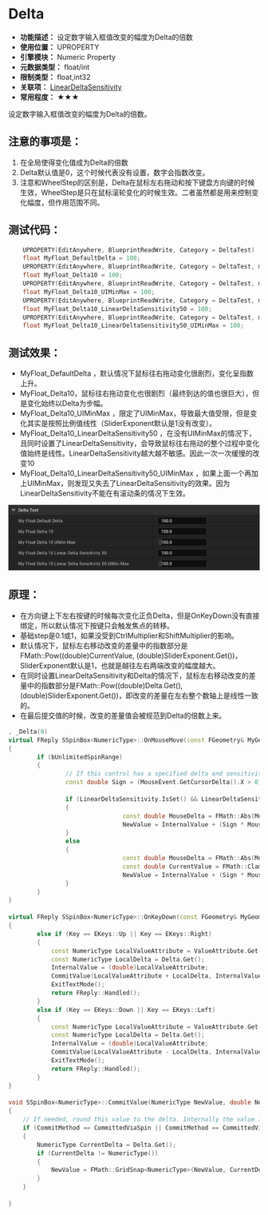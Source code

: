 ﻿# Delta

- **功能描述：** 设定数字输入框值改变的幅度为Delta的倍数
- **使用位置：** UPROPERTY
- **引擎模块：** Numeric Property
- **元数据类型：** float/int
- **限制类型：** float,int32
- **关联项：** [LinearDeltaSensitivity](../LinearDeltaSensitivity.md)
- **常用程度：** ★★★

设定数字输入框值改变的幅度为Delta的倍数。

## 注意的事项是：

1. 在全局使得变化值成为Delta的倍数
2. Delta默认值是0，这个时候代表没有设置，数字会指数改变。
3. 注意和WheelStep的区别是，Delta在鼠标左右拖动和按下键盘方向键的时候生效，WheelStep是只在鼠标滚轮变化的时候生效。二者虽然都是用来控制变化幅度，但作用范围不同。

## 测试代码：

```cpp
	UPROPERTY(EditAnywhere, BlueprintReadWrite, Category = DeltaTest)
	float MyFloat_DefaultDelta = 100;
	UPROPERTY(EditAnywhere, BlueprintReadWrite, Category = DeltaTest, meta = (Delta = 10))
	float MyFloat_Delta10 = 100;
	UPROPERTY(EditAnywhere, BlueprintReadWrite, Category = DeltaTest, meta = (UIMin = "0", UIMax = "1000", Delta = 10))
	float MyFloat_Delta10_UIMinMax = 100;
	UPROPERTY(EditAnywhere, BlueprintReadWrite, Category = DeltaTest, meta = (Delta = 10, LinearDeltaSensitivity = 50))
	float MyFloat_Delta10_LinearDeltaSensitivity50 = 100;
	UPROPERTY(EditAnywhere, BlueprintReadWrite, Category = DeltaTest, meta = (UIMin = "0", UIMax = "1000", Delta = 10, LinearDeltaSensitivity = 50))
	float MyFloat_Delta10_LinearDeltaSensitivity50_UIMinMax = 100;
```

## 测试效果：

- MyFloat_DefaultDelta ，默认情况下鼠标往右拖动变化很剧烈，变化呈指数上升。
- MyFloat_Delta10，鼠标往右拖动变化也很剧烈（最终到达的值也很巨大），但是变化始终以Delta为步幅。
- MyFloat_Delta10_UIMinMax ，限定了UIMinMax，导致最大值受限，但是变化其实是按照比例值线性（SliderExponent默认是1没有改变）。
- MyFloat_Delta10_LinearDeltaSensitivity50 ，在没有UIMinMax的情况下，且同时设置了LinearDeltaSensitivity，会导致鼠标往右拖动的整个过程中变化值始终是线性。LinearDeltaSensitivity越大越不敏感。因此一次一次缓慢的改变10
- MyFloat_Delta10_LinearDeltaSensitivity50_UIMinMax ，如果上面一个再加上UIMinMax，则发现又失去了LinearDeltaSensitivity的效果。因为LinearDeltaSensitivity不能在有滚动条的情况下生效。

![Delta](Delta.gif)

## 原理：

- 在方向键上下左右按键的时候每次变化正负Delta，但是OnKeyDown没有直接绑定，所以默认情况下按键只会触发焦点的转移。
- 基础step是0.1或1，如果没受到CtrlMultiplier和ShiftMultiplier的影响。
- 默认情况下，鼠标左右移动改变的差量中的指数部分是FMath::Pow((double)CurrentValue, (double)SliderExponent.Get())，SliderExponent默认是1，也就是越往左右两端改变的幅度越大。
- 在同时设置LinearDeltaSensitivity和Delta的情况下，鼠标左右移动改变的差量中的指数部分是FMath::Pow((double)Delta.Get(), (double)SliderExponent.Get())，即改变的差量在左右整个数轴上是线性一致的。
- 在最后提交值的时候，改变的差量值会被规范到Delta的倍数上来。

```cpp
, _Delta(0)
virtual FReply SSpinBox<NumericType>::OnMouseMove(const FGeometry& MyGeometry, const FPointerEvent& MouseEvent) override
{
		if (bUnlimitedSpinRange)
		{
				// If this control has a specified delta and sensitivity then we use that instead of the current value for determining how much to change.
				const double Sign = (MouseEvent.GetCursorDelta().X > 0) ? 1.0 : -1.0;
				
				if (LinearDeltaSensitivity.IsSet() && LinearDeltaSensitivity.Get() != 0 && Delta.IsSet() && Delta.Get() > 0)
				{
								const double MouseDelta = FMath::Abs(MouseEvent.GetCursorDelta().X / (float)LinearDeltaSensitivity.Get());
								NewValue = InternalValue + (Sign * MouseDelta * FMath::Pow((double)Delta.Get(), (double)SliderExponent.Get())) * Step;
				}
				else
				{
								const double MouseDelta = FMath::Abs(MouseEvent.GetCursorDelta().X / SliderWidthInSlateUnits);
								const double CurrentValue = FMath::Clamp<double>(FMath::Abs(InternalValue), 1.0, (double)std::numeric_limits<NumericType>::max());
								NewValue = InternalValue + (Sign * MouseDelta * FMath::Pow((double)CurrentValue, (double)SliderExponent.Get())) * Step;
				}
		}
}

virtual FReply SSpinBox<NumericType>::OnKeyDown(const FGeometry& MyGeometry, const FKeyEvent& InKeyEvent) override
{
		else if (Key == EKeys::Up || Key == EKeys::Right)
		{
			const NumericType LocalValueAttribute = ValueAttribute.Get();
			const NumericType LocalDelta = Delta.Get();
			InternalValue = (double)LocalValueAttribute;
			CommitValue(LocalValueAttribute + LocalDelta, InternalValue + (double)LocalDelta, CommittedViaArrowKey, ETextCommit::OnEnter);
			ExitTextMode();
			return FReply::Handled();
		}
		else if (Key == EKeys::Down || Key == EKeys::Left)
		{
			const NumericType LocalValueAttribute = ValueAttribute.Get();
			const NumericType LocalDelta = Delta.Get();
			InternalValue = (double)LocalValueAttribute;
			CommitValue(LocalValueAttribute - LocalDelta, InternalValue + (double)LocalDelta, CommittedViaArrowKey, ETextCommit::OnEnter);
			ExitTextMode();
			return FReply::Handled();
		}
}

void SSpinBox<NumericType>::CommitValue(NumericType NewValue, double NewSpinValue, ECommitMethod CommitMethod, ETextCommit::Type OriginalCommitInfo)
{
	// If needed, round this value to the delta. Internally the value is not held to the Delta but externally it appears to be.
	if (CommitMethod == CommittedViaSpin || CommitMethod == CommittedViaArrowKey || bAlwaysUsesDeltaSnap)
	{
		NumericType CurrentDelta = Delta.Get();
		if (CurrentDelta != NumericType())
		{
			NewValue = FMath::GridSnap<NumericType>(NewValue, CurrentDelta); // snap numeric point value to nearest Delta
		}
	}

}

```
